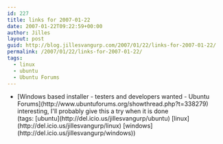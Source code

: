```yaml
---
id: 227
title: links for 2007-01-22
date: 2007-01-22T09:22:59+00:00
author: Jilles
layout: post
guid: http://blog.jillesvangurp.com/2007/01/22/links-for-2007-01-22/
permalink: /2007/01/22/links-for-2007-01-22/
tags:
  - linux
  - ubuntu
  - Ubuntu Forums
---
```

<ul class="delicious">
	<li>
		<div class="delicious-link">[Windows based installer - testers and developers wanted - Ubuntu Forums](http://www.ubuntuforums.org/showthread.php?t=338279)</div>
		<div class="delicious-extended">interesting, I'll probably give this a try when it is done</div>
		<div class="delicious-tags">(tags: [ubuntu](http://del.icio.us/jillesvangurp/ubuntu) [linux](http://del.icio.us/jillesvangurp/linux) [windows](http://del.icio.us/jillesvangurp/windows))</div>
	</li>
</ul>
